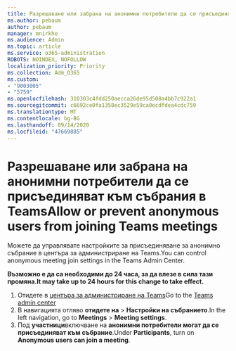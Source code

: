 ```yaml
---
title: Разрешаване или забрана на анонимни потребители да се присъединяват към събрания в Teams
ms.author: pebaum
author: pebaum
manager: mnirkhe
ms.audience: Admin
ms.topic: article
ms.service: o365-administration
ROBOTS: NOINDEX, NOFOLLOW
localization_priority: Priority
ms.collection: Adm_O365
ms.custom:
- "9003005"
- "5759"
ms.openlocfilehash: 310303c4fdd250aecca26de95d508a4bb7c922a1
ms.sourcegitcommit: c6692ce0fa1358ec3529e59ca0ecdfdea4cdc759
ms.translationtype: MT
ms.contentlocale: bg-BG
ms.lasthandoff: 09/14/2020
ms.locfileid: "47669885"
---
```

# <a name="allow-or-prevent-anonymous-users-from-joining-teams-meetings"></a><span data-ttu-id="01e68-102">Разрешаване или забрана на анонимни потребители да се присъединяват към събрания в Teams</span><span class="sxs-lookup"><span data-stu-id="01e68-102">Allow or prevent anonymous users from joining Teams meetings</span></span>

<span data-ttu-id="01e68-103">Можете да управлявате настройките за присъединяване за анонимно събрание в центъра за администриране на Teams.</span><span class="sxs-lookup"><span data-stu-id="01e68-103">You can control anonymous meeting join settings in the Teams Admin Center.</span></span>

<span data-ttu-id="01e68-104">**Възможно е да са необходими до 24 часа, за да влезе в сила тази промяна.**</span><span class="sxs-lookup"><span data-stu-id="01e68-104">**It may take up to 24 hours for this change to take effect.**</span></span>

1.  <span data-ttu-id="01e68-105">Отидете в [центъра за администриране на Teams](https://admin.teams.microsoft.com)</span><span class="sxs-lookup"><span data-stu-id="01e68-105">Go to the [Teams admin center](https://admin.teams.microsoft.com)</span></span>
2.  <span data-ttu-id="01e68-106">В навигацията отляво **отидете на**   >   **Настройки на събранието**.</span><span class="sxs-lookup"><span data-stu-id="01e68-106">In the left navigation, go to  **Meetings**  >  **Meeting settings**.</span></span>
3.  <span data-ttu-id="01e68-107">Под  **участници**включване на  **анонимни потребители могат да се присъединяват към събрание**.</span><span class="sxs-lookup"><span data-stu-id="01e68-107">Under  **Participants**, turn on  **Anonymous users can join a meeting**.</span></span>